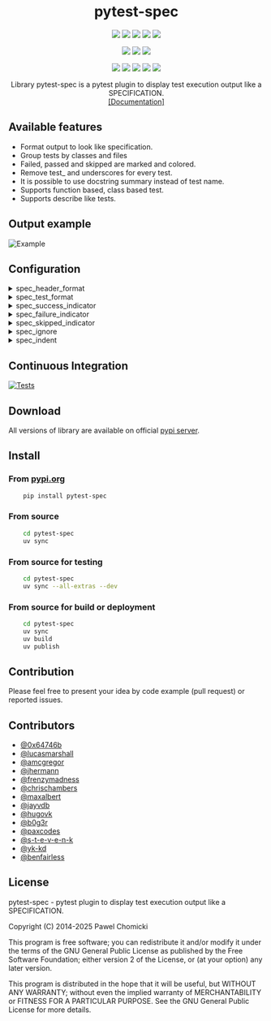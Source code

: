 <p>
    <h1 align="center">pytest-spec</h1>
    <p align="center">
        <img src="https://badgen.net/badge/python/3.9/green">
        <img src="https://badgen.net/badge/python/3.10/green">
        <img src="https://badgen.net/badge/python/3.11/green">
        <img src="https://badgen.net/badge/python/3.12/green">
        <img src="https://badgen.net/badge/python/3.13/green">
    </p>
    <p align="center">
        <img src="https://badgen.net/badge/os/linux/blue">
        <img src="https://badgen.net/badge/os/windows/blue">
        <img src="https://badgen.net/badge/os/macos/blue">
    </p>
    <p align="center">
        <img src="https://badgen.net/badge/pytest/4.6.11/purple">
        <img src="https://badgen.net/badge/pytest/5.4.3/purple">
        <img src="https://badgen.net/badge/pytest/6.2.5/purple">
        <img src="https://badgen.net/badge/pytest/7.4.4/purple">
        <img src="https://badgen.net/badge/pytest/8.4.0/purple">
    </p>
    <p align="center">
        Library pytest-spec is a pytest plugin to display test execution output like a SPECIFICATION. <br>
        <a href="https://pchomik.ovh/docs/pytest-spec/about" target="_blank" rel="noopener noreferrer">[Documentation]</a>
    </p>
</p>

## Available features

-   Format output to look like specification.
-   Group tests by classes and files
-   Failed, passed and skipped are marked and colored.
-   Remove test\_ and underscores for every test.
-   It is possible to use docstring summary instead of test name.
-   Supports function based, class based test.
-   Supports describe like tests.

## Output example

![Example](https://github.com/pchomik/pytest-spec/raw/master/docs/output.gif)

## Configuration

<details>

<summary>spec_header_format</summary>

### spec_header_format

You can configure the format of the test headers by specifying a [format string](https://docs.python.org/2/library/string.html#format-string-syntax) in your [ini-file](https://docs.pytest.org/en/stable/customize.html#pytest-ini):

```ini
    ; since pytest 4.6.x
    [pytest]
    spec_header_format = {module_path}:

    ; legacy pytest
    [tool:pytest]
    spec_header_format = {module_path}:
```

or in your [pyproject.toml](https://docs.pytest.org/en/stable/reference/customize.html#pyproject-toml) file:

```toml
    [tool.pytest.ini_options]
    spec_header_format = "{module_path}:"
```

In addition to the `{path}` and `{class_name}` replacement fields, there is also `{test_case}` that holds a more human readable name.

</details>

<details>

<summary>spec_test_format</summary>

### spec_test_format

You can configure the format of the test results by specifying a [format string](https://docs.python.org/2/library/string.html#format-string-syntax) in your [ini-file](https://docs.pytest.org/en/stable/customize.html#pytest-ini):

3 variables are available:

-   result - place for indicator
-   name - name of test
-   docstring_summary - first line from test docstring if available

```ini
    ; since pytest 4.6.x
    [pytest]
    spec_test_format = {result} {name}

    ; legacy pytest
    [tool:pytest]
    spec_test_format = {result} {name}
```

or

```ini
    ; since pytest 4.6.x
    [pytest]
    spec_test_format = {result} {docstring_summary}

    ; legacy pytest
    [tool:pytest]
    spec_test_format = {result} {docstring_summary}
```

In second example where docstring is not available the name will be added to spec output.

Similar configuration could be done in your [pyproject.toml](https://docs.pytest.org/en/stable/reference/customize.html#pyproject-toml) file:

```toml
    [tool.pytest.ini_options]
    spec_test_format = "{result} {name}"
```

or

```toml
    [tool.pytest.ini_options]
    spec_test_format = "{result} {docstring_summary}"
```

</details>

<details>

<summary>spec_success_indicator</summary>

### spec_success_indicator

You can configure the indicator displayed when test passed.

_ini-file_

```ini
    ; since pytest 4.6.x
    [pytest]
    spec_success_indicator = ✓

    ; legacy pytest
    [tool:pytest]
    spec_success_indicator = ✓
```

_or pyproject.toml_

```toml
    [tool.pytest.ini_options]
    spec_success_indicator = "✓"
```

</details>

<details>

<summary>spec_failure_indicator</summary>

### spec_failure_indicator

You can configure the indicator displated when test failed.

_ini-file_

```ini
    ; since pytest 4.6.x
    [pytest]
    spec_failure_indicator = ✗

    ; legacy pytest
    [tool:pytest]
    spec_failure_indicator = ✗
```

or _pyproject.toml_

```toml
    [tool.pytest.ini_options]
    spec_failure_indicator = "✗"
```

</details>

<details>

<summary>spec_skipped_indicator</summary>

### spec_skipped_indicator

You can configure the indicator displated when test is skipped.

_ini-file_

```ini
    ; since pytest 4.6.x
    [pytest]
    spec_skipped_indicator = »

    ; legacy pytest
    [tool:pytest]
    spec_skipped_indicator = »
```

or _pyproject.toml_

```toml
    [tool.pytest.ini_options]
    spec_skipped_indicator = "»"
```

</details>

<details>

<summary>spec_ignore</summary>

### spec_ignore

Comma-separated settings to ignore/hide some tests or output from from plugins like FLAKE8 or ISORT.
Any test which contain provided string will be ignored in output spec.

_ini-file_

```ini
    ; since pytest 4.6.x
    [pytest]
    spec_ignore = FLAKE8

    ; legacy pytest
    [tool:pytest]
    spec_ignore = FLAKE8
```

or _pyproject.toml_

```toml
    [tool.pytest.ini_options]
    spec_ignore = "FLAKE8"
```

</details>

<details>

<summary>spec_indent</summary>

### spec_indent

_ini-file_

```ini
    ; since pytest 4.6.x
    [pytest]
    spec_indent = "   "

    ; legacy pytest
    [tool:pytest]
    spec_indent = "   "
```

or _pyproject.toml_

```toml
    [tool.pytest.ini_options]
    spec_indent = "   "
```

</details>

## Continuous Integration

[![Tests](https://github.com/pchomik/pytest-spec/workflows/test/badge.svg)](https://github.com/pchomik/pytest-spec/actions)

## Download

All versions of library are available on official [pypi server](https://pypi.org/project/pytest-spec/#history).

## Install

### From [pypi.org](https://pypi.org)

```sh
    pip install pytest-spec
```

### From source

```sh
    cd pytest-spec
    uv sync
```

### From source for testing

```sh
    cd pytest-spec
    uv sync --all-extras --dev
```

### From source for build or deployment

```sh
    cd pytest-spec
    uv sync
    uv build
    uv publish
```

## Contribution

Please feel free to present your idea by code example (pull request) or reported issues.

## Contributors

-   [@0x64746b](https://github.com/0x64746b)
-   [@lucasmarshall](https://github.com/lucasmarshall)
-   [@amcgregor](https://github.com/amcgregor)
-   [@jhermann](https://github.com/jhermann)
-   [@frenzymadness](https://github.com/frenzymadness)
-   [@chrischambers](https://github.com/chrischambers)
-   [@maxalbert](https://github.com/maxalbert)
-   [@jayvdb](https://github.com/jayvdb)
-   [@hugovk](https://github.com/hugovk)
-   [@b0g3r](https://github.com/b0g3r)
-   [@paxcodes](https://github.com/paxcodes)
-   [@s-t-e-v-e-n-k](https://github.com/s-t-e-v-e-n-k)
-   [@yk-kd](https://github.com/yk-kd)
-   [@benfairless](https://github.com/benfairless)

## License

pytest-spec - pytest plugin to display test execution output like a SPECIFICATION.

Copyright (C) 2014-2025 Pawel Chomicki

This program is free software; you can redistribute it and/or modify it under the terms of the GNU General Public License as published by the Free Software Foundation; either version 2 of the License, or (at your option) any later version.

This program is distributed in the hope that it will be useful, but WITHOUT ANY WARRANTY; without even the implied warranty of MERCHANTABILITY or FITNESS FOR A PARTICULAR PURPOSE. See the GNU General Public License for more details.
